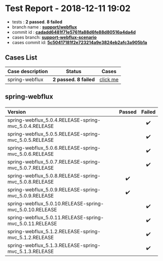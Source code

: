 # Test Report - 2018-12-11 19:02

- tests  : **2 passed**. **8 failed**
- branch name : **[support/webflux](https://github.com/apache/incubator-skywalking/tree/support/webflux)**
- commit id : **[cadadd6481f71e5761fa88d6fe88d80516a4da4d](https://github.com/apache/incubator-skywalking/commit/cadadd6481f71e5761fa88d6fe88d80516a4da4d)**
- cases branch: **[support-webflux-scenario](https://github.com/SkywalkingTest/skywalking-autotest-scenarios/tree/support-webflux-scenario)**
- cases commit id: **[5c50417181f2e723214a9e3824eb2afc3a905b1a](https://github.com/SkywalkingTest/skywalking-autotest-scenarios/commit/5c50417181f2e723214a9e3824eb2afc3a905b1a)**

## Cases List

| Case description | Status | Cases|
|:-----|:-----:|:-----:|
|spring-webflux| **2 passed. 8 failed**| [click me](#spring-webflux) |

## spring-webflux

### 
|  Version     | Passed | Failed|
|:------------- |:-------:|:-----:|
| spring-webflux_5.0.4.RELEASE-spring-mvc_5.0.4.RELEASE  | |:heavy_check_mark:|
| spring-webflux_5.0.5.RELEASE-spring-mvc_5.0.5.RELEASE  | |:heavy_check_mark:|
| spring-webflux_5.0.6.RELEASE-spring-mvc_5.0.6.RELEASE  | |:heavy_check_mark:|
| spring-webflux_5.0.7.RELEASE-spring-mvc_5.0.7.RELEASE  | |:heavy_check_mark:|
| spring-webflux_5.0.8.RELEASE-spring-mvc_5.0.8.RELEASE  | :heavy_check_mark:||
| spring-webflux_5.0.9.RELEASE-spring-mvc_5.0.9.RELEASE  | :heavy_check_mark:||
| spring-webflux_5.0.10.RELEASE-spring-mvc_5.0.10.RELEASE  | |:heavy_check_mark:|
| spring-webflux_5.0.11.RELEASE-spring-mvc_5.0.11.RELEASE  | |:heavy_check_mark:|
| spring-webflux_5.1.2.RELEASE-spring-mvc_5.1.2.RELEASE  | |:heavy_check_mark:|
| spring-webflux_5.1.3.RELEASE-spring-mvc_5.1.3.RELEASE  | |:heavy_check_mark:|

